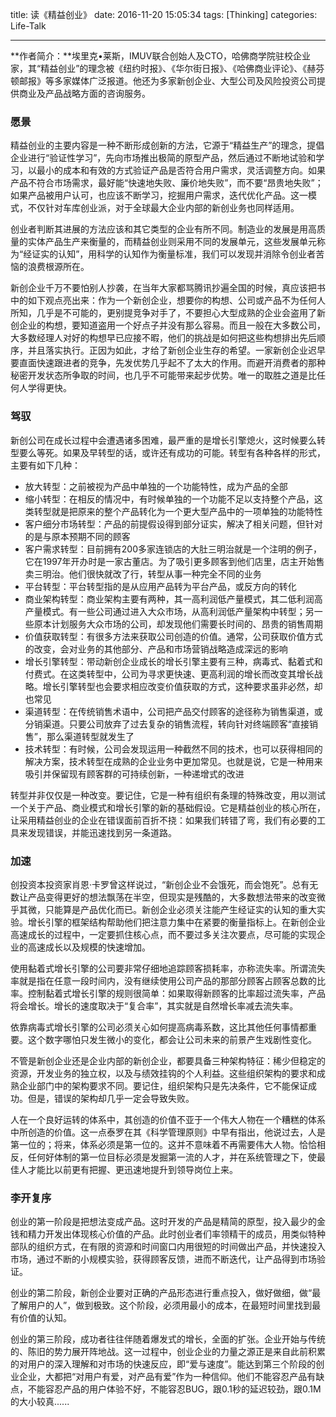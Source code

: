 title: 读《精益创业》
date: 2016-11-20 15:05:34
tags: [Thinking]
categories: Life-Talk

---

**作者简介：**埃里克•莱斯，IMUV联合创始人及CTO，哈佛商学院驻校企业家，其“精益创业”的理念被《纽约时报》、《华尔街日报》、《哈佛商业评论》、《赫芬顿邮报》等多家媒体广泛报道。他还为多家新创企业、大型公司及风险投资公司提供商业及产品战略方面的咨询服务。

### 愿景
精益创业的主要内容是一种不断形成创新的方法，它源于“精益生产”的理念，提倡企业进行“验证性学习”，先向市场推出极简的原型产品，然后通过不断地试验和学习，以最小的成本和有效的方式验证产品是否符合用户需求，灵活调整方向。如果产品不符合市场需求，最好能“快速地失败、廉价地失败”，而不要“昂贵地失败”；如果产品被用户认可，也应该不断学习，挖掘用户需求，迭代优化产品。这一模式，不仅针对车库创业派，对于全球最大企业内部的新创业务也同样适用。

创业者判断其进展的方法应该和其它类型的企业有所不同。制造业的发展是用高质量的实体产品生产来衡量的，而精益创业则采用不同的发展单元，这些发展单元称为“经证实的认知”，用科学的认知作为衡量标准，我们可以发现并消除令创业者苦恼的浪费根源所在。

新创企业千万不要怕别人抄袭，在当年大家都骂腾讯抄遍全国的时候，真应该把书中的如下观点亮出来：作为一个新创企业，想要你的构想、公司或产品不为任何人所知，几乎是不可能的，更别提竞争对手了，不要担心大型成熟的企业会盗用了新创企业的构想，要知道盗用一个好点子并没有那么容易。而且一般在大多数公司，大多数经理人对好的构想早已应接不暇，他们的挑战是如何把这些构想排出先后顺序，并且落实执行。正因为如此，才给了新创企业生存的希望。一家新创企业迟早要直面快速跟进者的竞争，先发优势几乎起不了太大的作用。而避开消费者的那种秘密开发状态所争取的时间，也几乎不可能带来起步优势。唯一的取胜之道是比任何人学得更快。

### 驾驭
新创公司在成长过程中会遭遇诸多困难，最严重的是增长引擎熄火，这时候要么转型要么等死。如果及早转型的话，或许还有成功的可能。转型有各种各样的形式，主要有如下几种：
- 放大转型：之前被视为产品中单独的一个功能特性，成为产品的全部
- 缩小转型：在相反的情况中，有时候单独的一个功能不足以支持整个产品，这类转型就是把原来的整个产品转化为一个更大型产品中的一项单独的功能特性
- 客户细分市场转型：产品的前提假设得到部分证实，解决了相关问题，但针对的是与原本预期不同的顾客
- 客户需求转型：目前拥有200多家连锁店的大肚三明治就是一个注明的例子，它在1997年开办时是一家古董店。为了吸引更多顾客到他们店里，店主开始售卖三明治。他们很快就改了行，转型从事一种完全不同的业务
- 平台转型：平台转型指的是从应用产品转为平台产品，或反方向的转化
- 商业架构转型：商业架构主要有两种，其一高利润低产量模式，其二低利润高产量模式。有一些公司通过进入大众市场，从高利润低产量架构中转型；另一些原本计划服务大众市场的公司，却发现他们需要长时间的、昂贵的销售周期
- 价值获取转型：有很多方法来获取公司创造的价值。通常，公司获取价值方式的改变，会对业务的其他部分、产品和市场营销战略造成深远的影响
- 增长引擎转型：带动新创企业成长的增长引擎主要有三种，病毒式、黏着式和付费式。在这类转型中，公司为寻求更快速、更高利润的增长而改变其增长战略。增长引擎转型也会要求相应改变价值获取的方式，这种要求虽非必然，却也常见
- 渠道转型：在传统销售术语中，公司把产品交付顾客的途径称为销售渠道，或分销渠道。只要公司放弃了过去复杂的销售流程，转向针对终端顾客“直接销售”，那么渠道转型就发生了
- 技术转型：有时候，公司会发现运用一种截然不同的技术，也可以获得相同的解决方案，技术转型在成熟的企业业务中更加常见。也就是说，它是一种用来吸引并保留现有顾客群的可持续创新，一种递增式的改进

转型并非仅仅是一种改变。要记住，它是一种有组织有条理的特殊改变，用以测试一个关于产品、商业模式和增长引擎的新的基础假设。它是精益创业的核心所在，让采用精益创业的企业在错误面前百折不挠：如果我们转错了弯，我们有必要的工具来发现错误，并能迅速找到另一条道路。

### 加速
创投资本投资家肖恩·卡罗曾这样说过，“新创企业不会饿死，而会饱死”。总有无数让产品变得更好的想法飘荡在半空，但现实是残酷的，大多数想法带来的改变微乎其微，只能算是产品优化而已。新创企业必须关注能产生经证实的认知的重大实验。增长引擎的框架结构帮助他们把注意力集中在紧要的衡量指标上。在新创企业高速成长的过程中，一定要抓住核心点，而不要过多关注次要点，尽可能的实现企业的高速成长以及规模的快速增加。

使用黏着式增长引擎的公司要非常仔细地追踪顾客损耗率，亦称流失率。所谓流失率就是指在任意一段时间内，没有继续使用公司产品的那部分顾客占顾客总数的比率。控制黏着式增长引擎的规则很简单：如果取得新顾客的比率超过流失率，产品将会增长。增长的速度取决于“复合率”，其实就是自然增长率减去流失率。

依靠病毒式增长引擎的公司必须关心如何提高病毒系数，这比其他任何事情都重要。这个数字哪怕只发生微小的变化，都会让公司未来的前景产生戏剧性变化。

不管是新创企业还是企业内部的新创企业，都要具备三种架构特征：稀少但稳定的资源，开发业务的独立权，以及与绩效挂钩的个人利益。这些组织架构的要求和成熟企业部门中的架构要求不同。要记住，组织架构只是先决条件，它不能保证成功。但是，错误的架构却几乎一定会导致失败。

人在一个良好运转的体系中，其创造的价值不亚于一个伟大人物在一个糟糕的体系中所创造的价值。这一点泰罗在其《科学管理原则》中早有指出，他说过去，人是第一位的；将来，体系必须是第一位的。这并不意味着不再需要伟大人物。恰恰相反，任何好体制的第一位目标必须是发掘第一流的人才，并在系统管理之下，使最佳人才能比以前更有把握、更迅速地提升到领导岗位上来。

### 李开复序
创业的第一阶段是把想法变成产品。这时开发的产品是精简的原型，投入最少的金钱和精力开发出体现核心价值的产品。此时创业者们率领精干的成员，用类似特种部队的组织方式，在有限的资源和时间窗口内用很短的时间做出产品，并快速投入市场，通过不断的小规模实验，获得顾客反馈，进而不断迭代，让产品得到市场验证。

创业的第二阶段，新创企业要对正确的产品形态进行重点投入，做好做细，做“最了解用户的人”，做到极致。这个阶段，必须用最小的成本，在最短时间里找到最有价值的认知。

创业的第三阶段，成功者往往伴随着爆发式的增长，全面的扩张。企业开始与传统的、陈旧的势力展开阵地战。这一过程中，创业企业的力量之源正是来自此前积累的对用户的深入理解和对市场的快速反应，即“爱与速度”。能达到第三个阶段的创业企业，大都把“对用户有爱，对产品有爱”作为一种信仰。他们不能容忍产品有缺点，不能容忍产品的用户体验不好，不能容忍BUG，跟0.1秒的延迟较劲，跟0.1M的大小较真......
